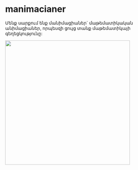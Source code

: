 # manimacianer

Մենք սարքում ենք մանիմացիաներ` մաթեմատիկական անիմացիաներ, որպեսզի ցույց տանք մաթեմատիկայի գեղեցկությունը:

<img src="https://im.ezgif.com/tmp/ezgif-1-37a816078ac4.gif" width="400" height="400" />
